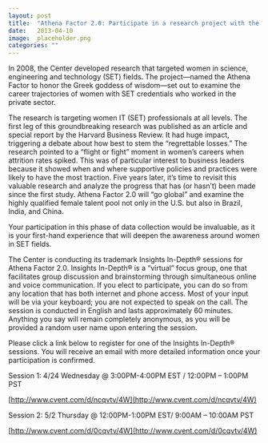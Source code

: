 ```yaml
---
layout: post
title:  "Athena Factor 2.0: Participate in a research project with the Center for Talent Innovation"
date:   2013-04-10
image:  placeholder.png
categories: ""
---
```


In 2008, the Center developed research that targeted women in science, engineering and technology (SET) fields. The project—named the Athena Factor to honor the Greek goddess of wisdom—set out to examine the career trajectories of women with SET credentials who worked in the private sector. 

The research is targeting women IT (SET) professionals at all levels.  The first leg of this groundbreaking research was published as an article and special report by the Harvard Business Review. It had huge impact, triggering a debate about how best to stem the “regrettable losses.” The research pointed to a “flight or fight” moment in women’s careers when attrition rates spiked. This was of particular interest to business leaders because it showed when and where supportive policies and practices were likely to have the most traction. Five years later, it’s time to revisit this valuable research and analyze the progress that has (or hasn’t) been made since the first study.  Athena Factor 2.0 will “go global” and examine the highly qualified female talent pool not only in the U.S. but also in Brazil, India, and China.

Your participation in this phase of data collection would be invaluable, as it is your first-hand experience that will deepen the awareness around women in SET fields.

The Center is conducting its trademark Insights In-Depth® sessions for Athena Factor 2.0. Insights In-Depth® is a “virtual” focus group, one that facilitates group discussion and brainstorming through simultaneous online and voice communication.  If you elect to participate, you can do so from any location that has both internet and phone access.  Most of your input will be via your keyboard; you are not expected to speak on the call.  The session is conducted in English and lasts approximately 60 minutes.  Anything you say will remain completely anonymous, as you will be provided a random user name upon entering the session. 

Please click a link below to register for one of the Insights In-Depth® sessions.  You will receive an email with more detailed information once your participation is confirmed.

 
Session 1: 4/24 Wednesday @ 3:00PM-4:00PM EST / 12:00PM – 1:00PM PST

[http://www.cvent.com/d/ncqvtv/4W](http://www.cvent.com/d/ncqvtv/4W)


Session 2: 5/2 Thursday @ 12:00PM-1:00PM EST/ 9:00AM – 10:00AM PST

[http://www.cvent.com/d/0cqvtv/4W](http://www.cvent.com/d/0cqvtv/4W)

